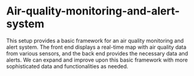 # Air-quality-monitoring-and-alert-system
This setup provides a basic framework for an air quality monitoring and alert system. The front end displays a real-time map with air quality data from various sensors, and the back end provides the necessary data and alerts. We can expand and improve upon this basic framework with more sophisticated data and functionalities as needed.

